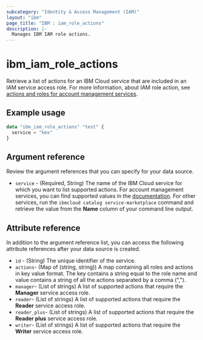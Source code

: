 ```yaml
---
subcategory: "Identity & Access Management (IAM)"
layout: "ibm"
page_title: "IBM : iam_role_actions"
description: |-
  Manages IBM IAM role actions.
---
```


# ibm_iam_role_actions

Retrieve a list of actions for an IBM Cloud service that are included in an IAM service access role.  For more information, about IAM role action, see [actions and roles for account management services](https://cloud.ibm.com/docs/account?topic=account-account-services#account-management-actions-roles).

## Example usage

```terraform
data "ibm_iam_role_actions" "test" {
  service = "kms"
}

```

## Argument reference

Review the argument references that you can specify for your data source.

- `service` - (Required, String) The name of the IBM Cloud service for which you want to list supported actions. For account management services, you can find supported values in the [documentation](https://cloud.ibm.com/docs/account?topic=account-account-services#api-acct-mgmt). For other services, run the `ibmcloud catalog service-marketplace` command and retrieve the value from the **Name** column of your command line output.

## Attribute reference

In addition to the argument reference list, you can access the following attribute references after your data source is created.

- `id` - (String) The unique identifier of the service.
- `actions`- (Map of (string, string)) A map containing all roles and actions in key value format. The key contains a string equal to the role name and value contains a string of all the actions separated by a comma (",").
- `manager`- (List of strings) A list of supported actions that require the **Manager** service access role.
- `reader`- (List of strings) A list of supported actions that require the **Reader** service access role.
- `reader_plus`- (List of strings) A list of supported actions that require the **Reader plus** service access role.
- `writer`- (List of strings) A list of supported actions that require the **Writer** service access role.



  
